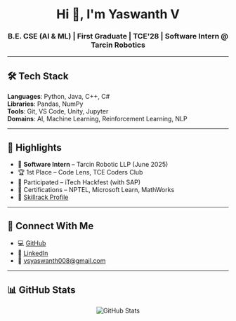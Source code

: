 <h1 align="center">Hi 👋, I'm Yaswanth V</h1>
<h3 align="center">B.E. CSE (AI & ML) | First Graduate | TCE'28 | Software Intern @ Tarcin Robotics</h3>


---

## 🛠️ Tech Stack

**Languages**: Python, Java, C++, C#  
**Libraries**: Pandas, NumPy  
**Tools**: Git, VS Code, Unity, Jupyter  
**Domains**: AI, Machine Learning, Reinforcement Learning, NLP

---

## 📌 Highlights

- 💼 **Software Intern** – Tarcin Robotic LLP (June 2025)  
- 🏆 1st Place – Code Lens, TCE Coders Club  
- 🚀 Participated – iTech Hackfest (with SAP)  
- 📜 Certifications – NPTEL, Microsoft Learn, MathWorks  
- 🧠 [Skillrack Profile](http://www.skillrack.com/profile/513616/27e0aa1d6f9442b3815f72c2d77f52b61f1957de)

---

## 🔗 Connect With Me

- 💻 [GitHub](https://github.com/Yaswanth876)  
- 🔗 [LinkedIn](https://www.linkedin.com/in/yaswanthv876)  
- 📧 vsyaswanth008@gmail.com

---

## 📊 GitHub Stats

<p align="center">
  <img src="https://github-readme-stats.vercel.app/api?username=Yaswanth876&show_icons=true&theme=radical" alt="GitHub Stats" />
</p>
